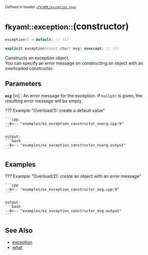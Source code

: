 <small>Defined in header [`<fkYAML/exception.hpp>`](https://github.com/fktn-k/fkYAML/blob/develop/include/fkYAML/exception.hpp)</small>

# <small>fkyaml::exception::</small>(constructor)

```cpp
exception() = default; // (1)

explicit exception(const char* msg) noexcept; // (2)
```

Constructs an exception object.   
You can specify an error message on constructing an object with an overloaded constructor.  

## **Parameters**

***`msg`*** [in]
:   An error message for the exception. If `nullptr` is given, the resulting error message will be empty.

??? Example "Overload(1): create a default value"

    ```cpp
    --8<-- "examples/ex_exception_constructor_noarg.cpp:9"
    ```

    output:
    ```bash
    --8<-- "examples/ex_exception_constructor_noarg.output"
    ```

## **Examples**

??? Example "Overload(2): create an object with an error message"

    ```cpp
    --8<-- "examples/ex_exception_constructor_msg.cpp:9"
    ```

    output:
    ```bash
    --8<-- "examples/ex_exception_constructor_msg.output"
    ```

## **See Also**

* [exception](index.md)
* [what](what.md)

